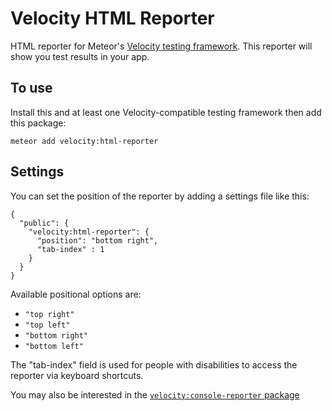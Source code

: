 Velocity HTML Reporter
======================
HTML reporter for Meteor's [Velocity testing framework](https://velocity.meteor.com). This reporter
will show you test results in your app.

## To use
Install this and at least one Velocity-compatible testing framework then add this package:

`meteor add velocity:html-reporter`

## Settings
You can set the position of the reporter by adding a settings file like this:

```
{
  "public": {
    "velocity:html-reporter": {
      "position": "bottom right",
      "tab-index" : 1
    }
  }
}
```

Available positional options are:
* `"top right"`
* `"top left"`
* `"bottom right"`
* `"bottom left"`

The "tab-index" field is used for people with disabilities to access the reporter via keyboard
shortcuts.


You may also be interested in the [`velocity:console-reporter` package](https://github.com/meteor-velocity/console-reporter/)